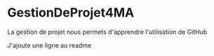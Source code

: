 # GestionDeProjet4MA
La gestion de projet nous permets d'apprendre l'utilisation de GitHub

J'ajoute une ligne au readme
